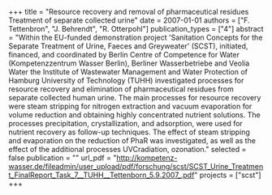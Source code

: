 +++
title = "Resource recovery and removal of pharmaceutical residues Treatment of separate collected urine"
date = 2007-01-01
authors = ["F. Tettenbron", "J. Behrendt", "R. Otterpohl"]
publication_types = ["4"]
abstract = "Within the EU-funded demonstration project 'Sanitation Concepts for the Separate Treatment of Urine, Faeces and Greyweater' (SCST), initiated, financed, and coordinated by Berlin Centre of Competence for Water (Kompetenzzentrum Wasser Berlin), Berliner Wasserbetriebe and Veolia Water the Institute of Wastewater Management and Water Protection of Hamburg University of Technology (TUHH) investigated processes for resource recovery and elimination of pharmaceutical residues from separate collected human urine. The main processes for resource recovery were steam stripping for nitrogen extraction and vacuum evaporation for volume reduction and obtaining highly concentrated nutrient solutions. The processes precipitation, crystallization, and adsorption, were used for nutrient recovery as follow-up techniques. The effect of steam stripping and evaporation on the reduction of PhaR was investigated, as well as the effect of the additional processes UVCradiation, ozonation."
selected = false
publication = ""
url_pdf = "http://kompetenz-wasser.de/fileadmin/user_upload/pdf/forschung/scst/SCST_Urine_Treatment_FinalReport_Task_7__TUHH__Tettenborn_5.9.2007_.pdf"
projects = ["scst"]
+++

